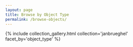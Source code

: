 ```yaml
---
layout: page
title: Browse by Object Type
permalink: /browse-objects/
---
```


{% include collection_gallery.html collection='janbrueghel' facet_by='object_type' %}
